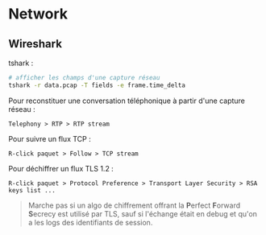 # Network

## Wireshark

tshark :
```bash
# afficher les champs d'une capture réseau
tshark -r data.pcap -T fields -e frame.time_delta
```
Pour reconstituer une conversation téléphonique à partir d'une capture réseau :
```wireshark
Telephony > RTP > RTP stream
```

Pour suivre un flux TCP :
```wireshark
R-click paquet > Follow > TCP stream
```

Pour déchiffrer un flux TLS 1.2 :
```wireshark
R-click paquet > Protocol Preference > Transport Layer Security > RSA keys list ...
```
>Marche pas si un algo de chiffrement offrant la **P**erfect **F**orward **S**ecrecy est utilisé par TLS, sauf si l'échange était en debug et qu'on a les logs des identifiants de session.
